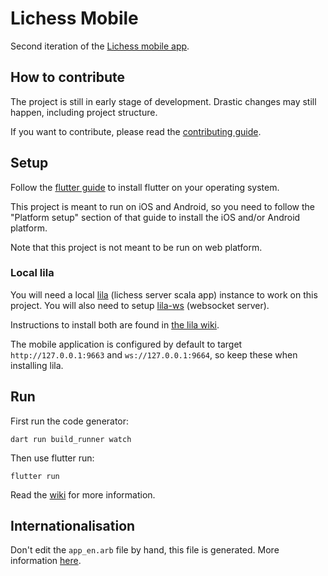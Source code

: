 # Lichess Mobile

Second iteration of the [Lichess mobile app](https://lichess.org/mobile).

## How to contribute

The project is still in early stage of development. Drastic changes may still
happen, including project structure.

If you want to contribute, please read the [contributing guide](./CONTRIBUTING.md).

## Setup

Follow the [flutter guide](https://docs.flutter.dev/get-started/install)
to install flutter on your operating system.

This project is meant to run on iOS and Android, so you need to follow the
"Platform setup" section of that guide to install the iOS and/or Android platform.

Note that this project is not meant to be run on web platform.

### Local lila

You will need a local [lila](https://github.com/lichess-org/lila) (lichess server scala app) instance to work on this
project. You will also need to setup [lila-ws](https://github.com/lichess-org/lila-ws) (websocket server).

Instructions to install both are found in [the lila wiki](https://github.com/lichess-org/lila/wiki).

The mobile application is configured by default to target `http://127.0.0.1:9663` and `ws://127.0.0.1:9664`, so keep these when installing lila.


## Run

First run the code generator:

```
dart run build_runner watch
```

Then use flutter run:

```
flutter run
```

Read the [wiki](https://github.com/lichess-org/mobile/wiki) for more information.

## Internationalisation

Don't edit the `app_en.arb` file by hand, this file is generated. More information [here](https://github.com/lichess-org/mobile/wiki/About-internationalisation).
